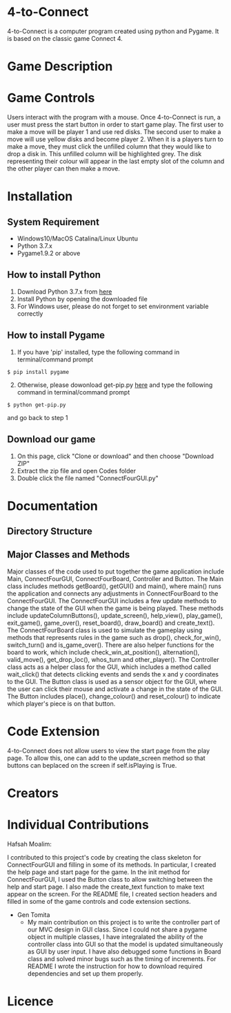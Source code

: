 # 4-to-Connect
4-to-Connect is a computer program created using python and Pygame. It is based on the classic game Connect 4.

# Game Description

# Game Controls
Users interact with the program with a mouse. Once 4-to-Connect is run, a user must press the start button in order to start game play. The first user to make a move will be player 1 and use red disks. The second user to make a move will use yellow disks and become player 2. When it is a players turn to make a move, they must click the unfilled column that they would like to drop a disk in. This unfilled column will be highlighted grey. The disk representing their colour will appear in the last empty slot of the column and the other player can then make a move.


# Installation

## System Requirement
* Windows10/MacOS Catalina/Linux Ubuntu
* Python 3.7.x
* Pygame1.9.2 or above

## How to install Python
1. Download Python 3.7.x from [here](https://www.python.org/downloads/release/python-375/)
2. Install Python by opening the downloaded file
3. For Windows user, please do not forget to set environment variable correctly

## How to install Pygame
1. If you have 'pip' installed, type the following command in terminal/command prompt
```
$ pip install pygame
```
2. Otherwise, please dowonload get-pip.py [here](https://bootstrap.pypa.io/get-pip.py) and type the following command in terminal/command prompt
```
$ python get-pip.py
```
   and go back to step 1

## Download our game
1. On this page, click "Clone or download" and then choose "Download ZIP"
2. Extract the zip file and open Codes folder
3. Double click the file named "ConnectFourGUI.py"

# Documentation
## Directory Structure
	
## Major Classes and Methods

Major classes of the code used to put together the game application include Main, ConnectFourGUI, ConnectFourBoard, Controller and Button. The Main class includes methods getBoard(), getGUI() and main(), where main() runs the application and connects any adjustments in ConnectFourBoard to the ConnectFourGUI. The ConnectFourGUI includes a few update methods to change the state of the GUI when the game is being played. These methods include updateColumnButtons(), update_screen(), help_view(), play_game(), exit_game(), game_over(), reset_board(), draw_board() and create_text(). The ConnectFourBoard class is used to simulate the gameplay using methods that represents rules in the game such as drop(), check_for_win(), switch_turn() and is_game_over(). There are also helper functions for the board to work, which include check_win_at_position(), alternation(), valid_move(), get_drop_loc(), whos_turn and other_player(). The Controller class acts as a helper class for the GUI, which includes a method called wait_click() that detects clicking events and sends the x and y coordinates to the GUI. The Button class is used as a sensor object for the GUI, where the user can click their mouse and activate a change in the state of the GUI. The Button includes place(), change_colour() and reset_colour() to indicate which player's piece is on that button.

# Code Extension

4-to-Connect does not allow users to view the start page from the play page. To allow this, one can add to the update_screen method so that buttons can beplaced on the screen if self.isPlaying is True.

# Creators

# Individual Contributions

Hafsah Moalim:

I contributed to this project's code by creating the class skeleton for ConnectFourGUI and filling in some of its methods. In particular, I created the help page and start page for the game. In the init method for ConnectFourGUI, I used the Button class to  allow switching between the help and start page. I also made the create_text function  to make text appear on the screen. For the README file, I created section headers and  filled in some of the game controls and code extension sections.

* Gen Tomita
	* My main contribution on this project is to write the controller part of our MVC design in GUI class. Since I could not share a pygame object in multiple classes, I have integralated the ability of the controller class into GUI so that the model is updated simultaneously as GUI by user input. I have also debugged some functions in Board class and solved minor bugs such as the timing of increments. For README I wrote the instruction for how to download required dependencies and set up them properly.
# Licence

